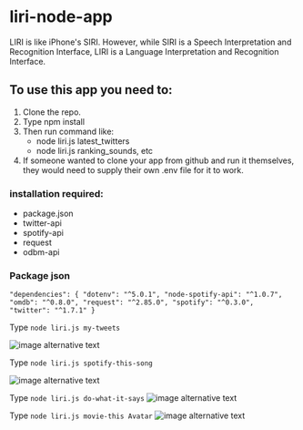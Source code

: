# liri-node-app
LIRI is like iPhone's SIRI. However, while SIRI is a Speech Interpretation and Recognition Interface, LIRI is a Language Interpretation and Recognition Interface.

## To use this app you need to:
1. Clone the repo.
2. Type npm install
3. Then run command like:
    - node liri.js latest_twitters
    - node liri.js ranking_sounds, etc
4. If someone wanted to clone your app from github and run it themselves, they would need to supply their own .env file for it to work.
  
### installation required:
  - package.json
  - twitter-api
  - spotify-api
  - request
  - odbm-api
  
 ### Package json
 
  `"dependencies": {
    "dotenv": "^5.0.1",
    "node-spotify-api": "^1.0.7",
    "omdb": "^0.8.0",
    "request": "^2.85.0",
    "spotify": "^0.3.0",
    "twitter": "^1.7.1"
  }`
  
  Type `node liri.js my-tweets`
  
  ![image alternative text](https://i.imgur.com/sbQLrfX.png)
  
 Type `node liri.js spotify-this-song`
 
 ![image alternative text](https://i.imgur.com/Hvncx0n.png)
 
 Type `node liri.js do-what-it-says`
 ![image alternative text](https://i.imgur.com/URvlnjY.png)
 
 Type `node liri.js movie-this Avatar`
 ![image alternative text](https://i.imgur.com/fHDObT7.png)

